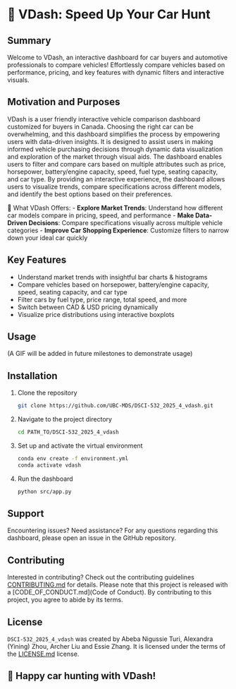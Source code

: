 # 🚗 VDash: Speed Up Your Car Hunt

## Summary

Welcome to VDash, an interactive dashboard for car buyers and automotive professionals to compare vehicles! Effortlessly compare vehicles based on performance, pricing, and key features with dynamic filters and interactive visuals.

## Motivation and Purposes

VDash is a user friendly interactive vehicle comparison dashboard customized for buyers in Canada. Choosing the right car can be overwhelming, and this dashboard simplifies the process by empowering users with data-driven insights. It is designed to assist users in making informed vehicle purchasing decisions through dynamic data visualization and exploration of the market through visual  aids. The dashboard enables users to filter and compare cars based on multiple attributes such as price, horsepower, battery/engine capacity, speed, fuel type, seating capacity, and car type. By providing an interactive experience, the dashboard allows users to visualize trends, compare specifications across different models, and identify the best options based on their preferences.

📌 What VDash Offers:
	- **Explore Market Trends**: Understand how different car models compare in pricing, speed, and performance
	- **Make Data-Driven Decisions**: Compare specifications visually across multiple vehicle categories
	- **Improve Car Shopping Experience**: Customize filters to narrow down your ideal car quickly

## Key Features
- Understand market trends with insightful bar charts & histograms
- Compare vehicles based on horsepower, battery/engine capacity, speed, seating capacity, and car type
- Filter cars by fuel type, price range, total speed, and more
- Switch between CAD & USD pricing dynamically
- Visualize price distributions using interactive boxplots

## Usage

(A GIF will be added in future milestones to demonstrate usage)

## Installation

1. Clone the repository

   ```bash
   git clone https://github.com/UBC-MDS/DSCI-532_2025_4_vdash.git
   ```

2. Navigate to the project directory

   ```bash
   cd PATH_TO/DSCI-532_2025_4_vdash
   ```

3. Set up and activate the virtual environment

   ```bash
   conda env create -f environment.yml
   conda activate vdash
   ```

4. Run the dashboard

   ```bash
   python src/app.py
   ```

## Support

Encountering issues? Need assistance? For any questions regarding this dashboard, please open an issue in the GitHub repository.


## Contributing

Interested in contributing? Check out the contributing guidelines [CONTRIBUTING.md](CONTRIBUTING.md) for details. Please note that this project is released with a [CODE_OF_CONDUCT.md](Code of Conduct). By contributing to this project, you agree to abide by its terms.

## License

`DSCI-532_2025_4_vdash` was created by Abeba Nigussie Turi, Alexandra (Yining) Zhou, Archer Liu and Essie Zhang. It is licensed under the terms of the [LICENSE.md](MIT) license.

## 🚀 Happy car hunting with VDash! 
